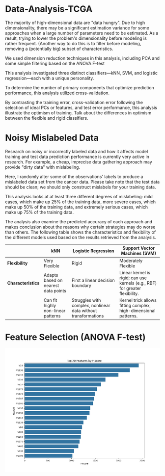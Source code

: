 # Data-Analysis-TCGA

The majority of high-dimensional data are "data hungry". Due to high dimensionality, there may be a significant estimation variance for some approaches when a large number of parameters need to be estimated. As a result, trying to lower the problem's dimensionality before modeling is rather frequent. (Another way to do this is to filter before modeling, removing a (potentially big) subset of characteristics.

We used dimension reduction techniques in this analysis, including PCA and some simple filtering based on the ANOVA F-test

This analysis investigated three distinct classifiers—kNN, SVM, and logistic regression—each with a unique personality. 

To determine the number of primary components that optimize prediction performance, this analysis utilized cross-validation.

By contrasting the training error, cross-validation error following the selection of ideal PCs or features, and test error performance, this analysis illustrate the optimism of training. Talk about the differences in optimism between the flexible and rigid classifiers.

# Noisy Mislabeled Data

Research on noisy or incorrectly labeled data and how it affects model training and test data prediction performance is currently very active in research. For example, a cheap, imprecise data gathering approach may provide "dirty data" with mislabeling.

Here, I randomly alter some of the observations' labels to produce a mislabeled data set from the cancer data. Please take note that the test data should be clean; we should only construct mislabels for your training data.

This analysis looks at at least three different degrees of mislabeling: mild cases, which make up 25% of the training data, more severe cases, which make up 50% of the training data, and extremely serious cases, which make up 75% of the training data.

The analysis also examine the predicted accuracy of each approach and makes conclusion about the reasons why certain strategies may do worse than others. The following table shows the characteristics and flexibility of the different models used based on the results retrieved from the analysis.


|                   | kNN                             | Logistic Regression                                     | Support Vector Machines (SVM)                        |
|-------------------|---------------------------------|---------------------------------------------------------|-----------------------------------------------------|
| **Flexibility**   | Very Flexible                   | Rigid                                                   | Moderately Flexible                                  |
| **Characteristics**| Adapts based on nearest data points | First a linear decision boundary                        | Linear kernel is rigid; can use kernels (e.g., RBF) for greater flexibility. |
|                   | Can fit highly non-linear patterns | Struggles with complex, nonlinear data without transformations | Kernel trick allows fitting complex, high-dimensional patterns. |

# Feature Selection (ANOVA F-test)

![Top 20 Features from TCGA Dataset](https://github.com/AIDataWizard/Data-Analysis-TCGA/blob/main/Top_20_feat_plot.png?raw=true)
